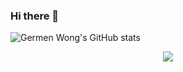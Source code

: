 ### Hi there 👋


![Germen Wong's GitHub stats](https://github-readme-stats.vercel.app/api?username=germenwong&show_icons=true&theme=dark)

<div align="center"> <img src="https://github-readme-stats.vercel.app/api/top-langs/?username=germenwong&hide_title=true&hide_border=true&layout=compact&langs_count=6&text_color=000&icon_color=fff&bg_color=0,52fa5a,4dfcff,c64dff&theme=dark" /> </div>

<!--
**germenwong/germenwong** is a ✨ _special_ ✨ repository because its `README.md` (this file) appears on your GitHub profile.

Here are some ideas to get you started:

- 🔭 I’m currently working on ...
- 🌱 I’m currently learning ...
- 👯 I’m looking to collaborate on ...
- 🤔 I’m looking for help with ...
- 💬 Ask me about ...
- 📫 How to reach me: ...
- 😄 Pronouns: ...
- ⚡ Fun fact: ...
-->
